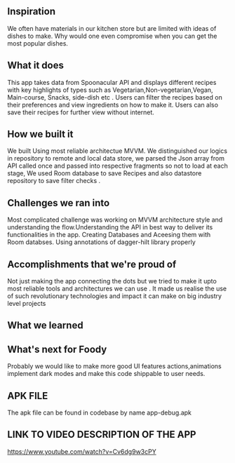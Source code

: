 
## Inspiration
We often have materials in our kitchen store but are limited with ideas of dishes to make. Why would one even compromise when you can get the most popular dishes. 

## What it does
This app takes data from Spoonacular API and displays different recipes with key highlights of types such as Vegetarian,Non-vegetarian,Vegan, Main-course, Snacks, side-dish etc . Users can filter the recipes based on their preferences and view ingredients on how to make it.
Users can also save their recipes for further view without internet.

## How we built it

We built Using most reliable architectue MVVM. We distinguished our logics in repository to remote and local data store, we parsed the Json array from API called once and passed into respective fragments so not to load at each stage, We used Room database to save Recipes and also datastore repository to save filter checks .

## Challenges we ran into

Most complicated challenge was working on MVVM architecture style and understanding the flow.Understanding the API in best way to deliver its functionalities in the app. Creating Databases and Aceesing them with Room databses. Using annotations of dagger-hilt library properly  

## Accomplishments that we're proud of
Not just making the app connecting the dots but we tried to make it upto most reliable tools and architectures we can use . It made us realise the use of such revolutionary technologies and impact it can make on big industry level projects

## What we learned

## What's next for Foody 
Probably we would like to make more good UI features actions,animations implement dark modes and make this code shippable to user needs.
## APK FILE 
The apk file can be found in codebase by name app-debug.apk

## LINK TO VIDEO DESCRIPTION OF THE APP
https://www.youtube.com/watch?v=Cv6dg9w3cPY

